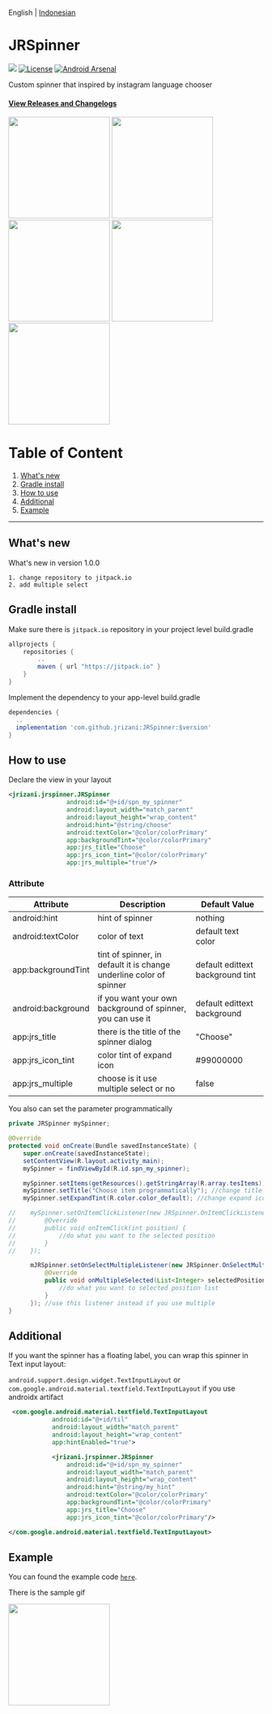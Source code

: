 English | [Indonesian](https://github.com/jrizani/JRSpinner/blob/master/README_id.md)

# JRSpinner
[![](https://jitpack.io/v/jrizani/JRSpinner.svg)](https://jitpack.io/#jrizani/JRSpinner)
[![License](https://img.shields.io/badge/License-Apache%202.0-blue.svg)](https://opensource.org/licenses/Apache-2.0)
[![Android Arsenal](https://img.shields.io/badge/Android%20Arsenal-JRSpinner-brightgreen.svg?style=flat)](https://android-arsenal.com/details/1/7528)

Custom spinner that inspired by instagram language chooser

#### [View Releases and Changelogs](https://github.com/jrizani/JRSpinner/releases)
<img src="https://github.com/jrizani/JRSpinner/raw/master/ss/example_spinner.png" width="200px"/> <img src="https://github.com/jrizani/JRSpinner/raw/master/ss/example_spinner_dialog.png" width="200px"/> <img src="https://github.com/jrizani/JRSpinner/raw/master/ss/example_spinner_dialog_selected.png" width="200px"/> <img src="https://github.com/jrizani/JRSpinner/raw/master/ss/example_spinner_dialog_search.png" width="200px"/> <img src="https://github.com/jrizani/JRSpinner/raw/master/ss/example_spinner_selected_item.png" width="200px"/>


# Table of Content
1. [What's new](#whats-new)
2. [Gradle install](#gradle-install)
3. [How to use](#how-to-use)
4. [Additional](#additional)
5. [Example](#example)

---

## What's new
What's new in version 1.0.0
```
1. change repository to jitpack.io
2. add multiple select
```

## Gradle install
Make sure there is `jitpack.io` repository in your project level build.gradle

```gradle
allprojects {
    repositories {
        ..
        maven { url "https://jitpack.io" }
    }
}
```

Implement the dependency to your app-level build.gradle

```gradle
dependencies {
  ..
  implementation 'com.github.jrizani:JRSpinner:$version'
}
```

## How to use
Declare the view in your layout
```xml
<jrizani.jrspinner.JRSpinner
                android:id="@+id/spn_my_spinner"
                android:layout_width="match_parent"
                android:layout_height="wrap_content"
                android:hint="@string/choose"
                android:textColor="@color/colorPrimary"
                app:backgroundTint="@color/colorPrimary"
                app:jrs_title="Choose"
                app:jrs_icon_tint="@color/colorPrimary"
                app:jrs_multiple="true"/>
```

### Attribute
| Attribute | Description | Default Value |
| --- | --- | --- |
| android:hint | hint of spinner | nothing |
| android:textColor | color of text | default text color |
| app:backgroundTint | tint of spinner, in default it is change underline color of spinner | default edittext background tint |
| android:background | if you want your own background of spinner, you can use it | default edittext background |
| app:jrs_title | there is the title of the spinner dialog | "Choose" |
| app:jrs_icon_tint | color tint of expand icon | #99000000 |
| app:jrs_multiple | choose is it use multiple select or no | false |

You also can set the parameter programmatically
```java
private JRSpinner mySpinner;

@Override
protected void onCreate(Bundle savedInstanceState) {
    super.onCreate(savedInstanceState);
    setContentView(R.layout.activity_main);
    mySpinner = findViewById(R.id.spn_my_spinner);

    mySpinner.setItems(getResources().getStringArray(R.array.tesItems)); //this is important, you must set it to set the item list
    mySpinner.setTitle("Choose item programmatically"); //change title of spinner-dialog programmatically
    mySpinner.setExpandTint(R.color.color_default); //change expand icon tint programmatically

//    mySpinner.setOnItemClickListener(new JRSpinner.OnItemClickListener() { //set it if you want the callback
//        @Override
//        public void onItemClick(int position) {
//            //do what you want to the selected position
//        }
//    });

      mJRSpinner.setOnSelectMultipleListener(new JRSpinner.OnSelectMultipleListener() {
          @Override
          public void onMultipleSelected(List<Integer> selectedPosition) {
              //do what you want to selected position list
          }
      }); //use this listener instead if you use multiple
}
```

## Additional
If you want the spinner has a floating label, you can wrap this spinner in Text input layout:

`android.support.design.widget.TextInputLayout` or `com.google.android.material.textfield.TextInputLayout` if you use androidx artifact

```xml
 <com.google.android.material.textfield.TextInputLayout
            android:id="@+id/til"
            android:layout_width="match_parent"
            android:layout_height="wrap_content"
            app:hintEnabled="true">

            <jrizani.jrspinner.JRSpinner
                android:id="@+id/spn_my_spinner"
                android:layout_width="match_parent"
                android:layout_height="wrap_content"
                android:hint="@string/my_hint"
                android:textColor="@color/colorPrimary"
                app:backgroundTint="@color/colorPrimary"
                app:jrs_title="Choose"
                app:jrs_icon_tint="@color/colorPrimary"/>

</com.google.android.material.textfield.TextInputLayout>
```

## Example
You can found the example code [`here`](https://github.com/jrizani/JRSpinner/tree/master/example).

There is the sample gif

<img src="https://github.com/jrizani/JRSpinner/raw/master/ss/sample.gif" width="200px"/>
